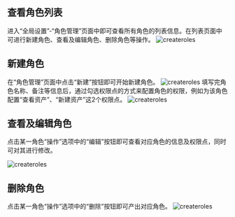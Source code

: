 ## 查看角色列表
进入“全局设置”-“角色管理”页面中即可查看所有角色的列表信息。在列表页面中可进行新建角色、查看及编辑角色、删除角色等操作。
![createroles](https://docimages.blob.core.chinacloudapi.cn/images/Console/roles/rolelist1.png)
## 新建角色
在“角色管理”页面中点击“新建”按钮即可开始新建角色。
![createroles](https://docimages.blob.core.chinacloudapi.cn/images/Console/roles/V3role1.png)
填写完角色名称、备注等信息后，通过勾选权限点的方式来配置角色的权限，例如为该角色配置“查看资产”、“新建资产”这2个权限点。
![createroles](https://docimages.blob.core.chinacloudapi.cn/images/Console/roles/V3role2.png)

## 查看及编辑角色
点击某一角色“操作”选项中的“编辑”按钮即可查看对应角色的信息及权限点，同时可对其进行修改。

![createroles](https://docimages.blob.core.chinacloudapi.cn/images/Console/roles/V3role4.png)

## 删除角色
点击某一角色“操作”选项中的“删除”按钮即可产出对应角色。
![createroles](https://docimages.blob.core.chinacloudapi.cn/images/Console/roles/V3deleterole.png)